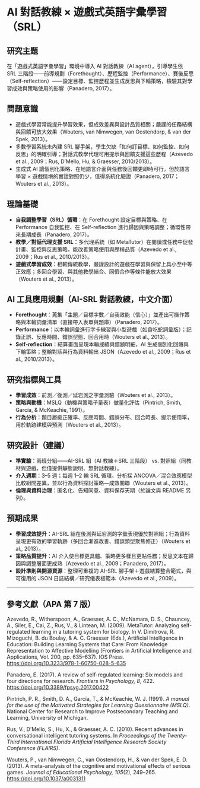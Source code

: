 # AI 對話教練 × 遊戲式英語字彙學習（SRL）

## 研究主題
在「遊戲式英語字彙學習」環境中導入 AI 對話教練（AI agent），引導學生依 SRL 三階段——前導規劃（Forethought）、歷程監控（Performance）、賽後反思（Self-reflection）——設定目標、監控歷程並生成反思與下輪策略，檢驗其對學習成效與策略使用的影響（Panadero, 2017）。

## 問題意識
- 遊戲式學習常能提升學習效果，但成效差異與設計品質相關；嚴謹的任務結構與回饋可放大效果（Wouters, van Nimwegen, van Oostendorp, & van der Spek, 2013）。
- 多數學習系統未內建 SRL 腳手架，學生欠缺「如何訂目標、如何監控、如何反思」的明確引導；對話式教學代理可用提示與回饋支援這些歷程（Azevedo et al., 2009；Rus, D’Mello, Hu, & Graesser, 2010/2013）。
- 生成式 AI 讓個別化策略、在地語言介面與任務後回饋更即時可行，但於語言學習 × 遊戲情境的實證對照仍少，值得系統化驗證（Panadero, 2017；Wouters et al., 2013）。

## 理論基礎
- **自我調整學習（SRL）循環**：在 Forethought 設定目標與策略、在 Performance 自我監控、在 Self-reflection 進行歸因與策略調整；循環性帶來長期成長（Panadero, 2017）。
- **教學／對話代理支援 SRL**：多代理系統（如 MetaTutor）在閱讀或任務中促發計畫、監控與反思策略，能改善策略使用與歷程品質（Azevedo et al., 2009；Rus et al., 2010/2013）。
- **遊戲式學習成效**：相較傳統教學，嚴謹設計的遊戲在學習與保留上具小至中等正效應；多回合學習、與其他教學結合、同儕合作等條件能放大效果（Wouters et al., 2013）。

## AI 工具應用規劃（AI-SRL 對話教練，中文介面）
- **Forethought**：蒐集「主題／目標字數／自我效能（信心）」並產出可操作策略與本輪詞彙清單（直接帶入表單與題庫）（Panadero, 2017）。
- **Performance**：以本輪詞彙進行字卡練習與小型遊戲（如貪吃蛇詞彙版）；記錄正誤、反應時間、錯誤型態、回合用時（Wouters et al., 2013）。
- **Self-reflection**：結算畫面呈現本輪成績與錯題明細，AI 生成個別化回饋與下輪策略；整輪對話與行為資料輸出 JSON（Azevedo et al., 2009；Rus et al., 2010/2013）。

## 研究指標與工具
- **學習成效**：前測／後測／延宕測之字彙測驗（Wouters et al., 2013）。
- **策略與動機**：MSLQ（動機與策略子量表）做量化評估（Pintrich, Smith, García, & McKeachie, 1991）。
- **行為分析**：題目層級正確率、反應時間、錯誤分布、回合時長、提示使用率，用於軌跡建模與預測（Wouters et al., 2013）。

## 研究設計（建議）
- **準實驗**：兩班分組——AI-SRL 組（AI 教練＋SRL 三階段） vs. 對照組（同教材與遊戲，但僅提供靜態說明、無對話教練）。
- **介入週期**：3–5 週；每週 1–2 輪 SRL 循環。分析採 ANCOVA／混合效應模型比較組間差異，並以行為資料探討策略—成效關聯（Wouters et al., 2013）。
- **倫理與資料治理**：匿名化、告知同意、資料保存天期（於論文與 README 另列）。

## 預期成果
- **學習成效提升**：AI-SRL 組在後測與延宕測的字彙表現優於對照組；行為資料呈現更有效的學習軌跡（多回合漸進改善、錯誤類型聚焦修正）（Wouters et al., 2013）。
- **策略品質提升**：AI 介入使目標更具體、策略更多樣且更貼任務；反思文本在歸因與調整層面更成熟（Azevedo et al., 2009；Panadero, 2017）。
- **設計準則與開源資源**：整理可重複的 AI-SRL 腳手架＋遊戲結算整合範式，與可復用的 JSON 日誌結構／研究儀表板範本（Azevedo et al., 2009）。

---

## 參考文獻（APA 第 7 版）
Azevedo, R., Witherspoon, A., Graesser, A. C., McNamara, D. S., Chauncey, A., Siler, E., Cai, Z., Rus, V., & Lintean, M. (2009). MetaTutor: Analyzing self-regulated learning in a tutoring system for biology. In V. Dimitrova, R. Mizoguchi, B. du Boulay, & A. C. Graesser (Eds.), Artificial Intelligence in Education: Building Learning Systems that Care: From Knowledge Representation to Affective Modelling (Frontiers in Artificial Intelligence and Applications, Vol. 200, pp. 635–637). IOS Press. https://doi.org/10.3233/978-1-60750-028-5-635

Panadero, E. (2017). A review of self-regulated learning: Six models and four directions for research. *Frontiers in Psychology, 8*, 422. https://doi.org/10.3389/fpsyg.2017.00422

Pintrich, P. R., Smith, D. A., García, T., & McKeachie, W. J. (1991). *A manual for the use of the Motivated Strategies for Learning Questionnaire (MSLQ)*. National Center for Research to Improve Postsecondary Teaching and Learning, University of Michigan.

Rus, V., D’Mello, S., Hu, X., & Graesser, A. C. (2010). Recent advances in conversational intelligent tutoring systems. In *Proceedings of the Twenty-Third International Florida Artificial Intelligence Research Society Conference (FLAIRS)*.

Wouters, P., van Nimwegen, C., van Oostendorp, H., & van der Spek, E. D. (2013). A meta-analysis of the cognitive and motivational effects of serious games. *Journal of Educational Psychology, 105*(2), 249–265. https://doi.org/10.1037/a0031311
